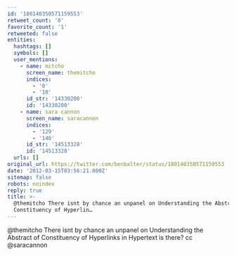 ```yaml
---
id: '180140350571159553'
retweet_count: '0'
favorite_count: '1'
retweeted: false
entities:
  hashtags: []
  symbols: []
  user_mentions:
    - name: mitcho
      screen_name: themitcho
      indices:
        - '0'
        - '10'
      id_str: '14330200'
      id: '14330200'
    - name: sara cannon
      screen_name: saracannon
      indices:
        - '129'
        - '140'
      id_str: '14513328'
      id: '14513328'
  urls: []
original_url: https://twitter.com/benbalter/status/180140350571159553
date: '2012-03-15T03:56:21.000Z'
sitemap: false
robots: noindex
reply: true
title: >-
  @themitcho There isnt by chance an unpanel on Understanding the Abstract of
  Constituency of Hyperlin…
---
```


@themitcho There isnt by chance an unpanel on Understanding the Abstract of Constituency of Hyperlinks in Hypertext is there? cc @saracannon